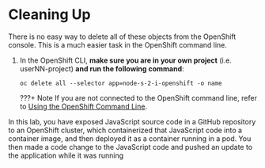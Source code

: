 # Cleaning Up

There is no easy way to delete all of these objects from the OpenShift console. This is a much easier task in the OpenShift command line.

1. In the OpenShift CLI, **make sure you are in your own project** (i.e. userNN-project) **and run the following command**:

    ```text
    oc delete all --selector app=node-s-2-i-openshift -o name
    ```

    ???+ Note
        If you are not connected to the OpenShift command line, refer to [Using the OpenShift Command Line](../../lab002/lab002-1).

In this lab, you have exposed JavaScript source code in a GitHub repository to an OpenShift cluster, which containerized that JavaScript code into a container image, and then deployed it as a container running in a pod. You then made a code change to the JavaScript code and pushed an update to the application while it was running
